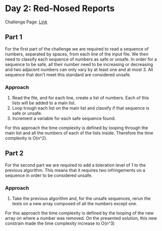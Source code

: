 # Day 2: Red-Nosed Reports

Challenge Page: [Link](https://adventofcode.com/2024/day/2)

## Part 1

For the first part of the challenge we are required to read a sequence of numbers, separated by spaces, from each line of the input file.
We then need to classify each sequence of numbers as safe or unsafe.
In order for a sequence to be safe, all their number need to be increasing or decreasing and two adjacent numbers can only vary by at least one and at most 3.
All sequence that don't meet this standard are considered unsafe.

### Approach

1. Read the file, and for each line, create a list of numbers. Each of this lists will be added to a main list.
2. Loop trough each list on the main list and classify if that sequence is safe or unsafe.
3. Increment a variable for each safe sequence found.

For this approach the time complexity is defined by looping through the main list and all the numbers of each of the lists inside.
Therefore the time complexity is O(n^2).

## Part 2

For the second part we are required to add a toleration level of 1 to the previous algorithm.
This means that it requires two infringements on a sequence in order to be considered unsafe.

### Approach

1. Take the previous algorithm and, for the unsafe sequences, rerun the tests on a new array composed of all the numbers except one.

For this approach the time complexity is defined by the looping of the new array on where a number was removed.
On the presented solution, this new constrain made the time complexity increase to O(n^3)

